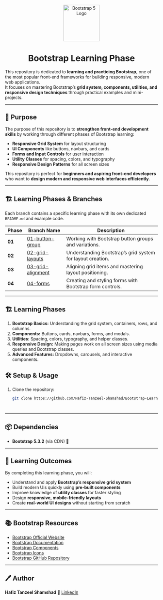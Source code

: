 
<p align="center">
  <img src="https://getbootstrap.com/docs/5.3/assets/brand/bootstrap-logo-shadow.png" alt="Bootstrap 5 Logo" width="120" />
</p>

<h1 align="center">Bootstrap Learning Phase</h1>

This repository is dedicated to **learning and practicing Bootstrap**, one of the most popular front-end frameworks for building responsive, modern web applications.  
It focuses on mastering Bootstrap’s **grid system, components, utilities, and responsive design techniques** through practical examples and mini-projects.

---

## 🎯 Purpose
The purpose of this repository is to **strengthen front-end development skills** by working through different phases of Bootstrap learning:

- **Responsive Grid System** for layout structuring  
- **UI Components** like buttons, navbars, and cards  
- **Forms and Input Controls** for user interaction  
- **Utility Classes** for spacing, colors, and typography  
- **Responsive Design Patterns** for all screen sizes  

This repository is perfect for **beginners and aspiring front-end developers** who want to **design modern and responsive web interfaces efficiently**.

---

## 🏗️ Learning Phases & Branches

Each branch contains a specific learning phase with its own dedicated `README.md` and example code.

| Phase | Branch Name | Description |
|-------|-------------|-------------|
| **01** | [01-button-group](https://github.com/Hafiz-Tanzeel-Shamshad/Bootstrap-Learning-Phase/blob/01---Button-Group/README.md) | Working with Bootstrap button groups and variations. |
| **02** | [02-grid-layouts](https://github.com/Hafiz-Tanzeel-Shamshad/Bootstrap-Learning-Phase/blob/02---Grids/README.md) | Understanding Bootstrap’s grid system for layout creation. |
| **03** | [03-grid-alignment](https://github.com/Hafiz-Tanzeel-Shamshad/Bootstrap-Learning-Phase/blob/03---Grid-Alignment/README.md) | Aligning grid items and mastering layout positioning. |
| **04** | [04-forms](https://github.com/Hafiz-Tanzeel-Shamshad/Bootstrap-Learning-Phase/blob/04---Forms/README.md) | Creating and styling forms with Bootstrap form controls. |

---

## 🏗️ Learning Phases
1. **Bootstrap Basics:** Understanding the grid system, containers, rows, and columns.  
2. **Components:** Buttons, cards, navbars, forms, and modals.  
3. **Utilities:** Spacing, colors, typography, and helper classes.  
4. **Responsive Design:** Making pages work on all screen sizes using media queries and Bootstrap classes.  
5. **Advanced Features:** Dropdowns, carousels, and interactive components.  





## 🛠️ Setup & Usage
1. Clone the repository:  
   ```bash
   git clone https://github.com/Hafiz-Tanzeel-Shamshad/Bootstrap-Learning-Phase.git




---
## 📦 Dependencies
- **Bootstrap 5.3.2** (via CDN) 🚀

---
## 🌟 Learning Outcomes

By completing this learning phase, you will:

- Understand and apply **Bootstrap’s responsive grid system**  
- Build modern UIs quickly using **pre-built components**  
- Improve knowledge of **utility classes** for faster styling  
- Design **responsive, mobile-friendly layouts**  
- Create **real-world UI designs** without starting from scratch  
---
## 📚 Bootstrap Resources

- [Bootstrap Official Website](https://getbootstrap.com/)  
- [Bootstrap Documentation](https://getbootstrap.com/docs/5.3/getting-started/introduction/)  
- [Bootstrap Components](https://getbootstrap.com/docs/5.3/components/)  
- [Bootstrap Icons](https://icons.getbootstrap.com/)  
- [Bootstrap GitHub Repository](https://github.com/twbs/bootstrap)  
---
## 🖊️ Author  
**Hafiz Tanzeel Shamshad**   💼 [LinkedIn](https://www.linkedin.com/)  



